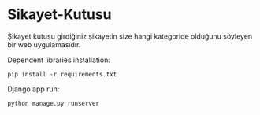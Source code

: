 # Sikayet-Kutusu

Şikayet kutusu girdiğiniz şikayetin size hangi kategoride olduğunu söyleyen bir web uygulamasıdır.


Dependent libraries installation:
```
pip install -r requirements.txt
```

Django app run:
```
python manage.py runserver
```
